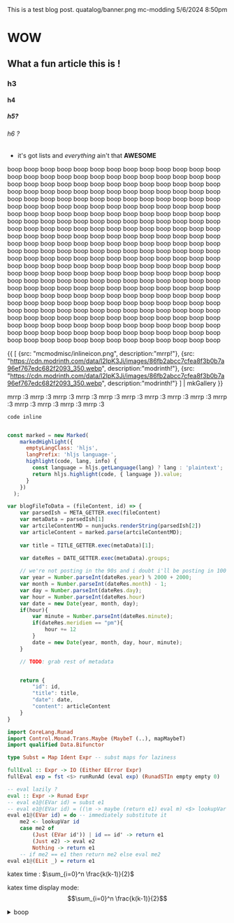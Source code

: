 <articlemeta>
    <title>Test Article !!</title>
    <description>This is a test blog post.</description>
    <banner>quatalog/banner.png</banner>
    <tags>
        <tag>mc-modding</tag>
    </tags>
    <date>5/6/2024 8:50pm</date>
</articlemeta>

# WOW

## What a fun article this is !

### h3

#### h4

##### h5?

###### h6 ?

- it's got lists and *everything* ain't that **AWESOME**

boop boop boop boop boop boop boop boop boop boop boop boop boop boop boop boop boop boop boop boop boop boop boop boop boop boop boop boop boop boop boop boop boop boop boop boop boop boop boop boop boop boop boop boop boop boop boop boop boop boop boop boop boop boop boop boop boop boop boop boop boop boop boop boop boop boop boop boop boop boop boop boop boop boop boop boop boop boop boop boop boop boop boop boop boop boop boop boop boop boop boop boop boop boop boop boop boop boop boop boop boop boop boop boop boop boop boop boop boop boop boop boop boop boop boop boop boop boop boop boop boop boop boop boop boop boop boop boop boop boop boop boop boop boop boop boop boop boop boop boop boop boop boop boop boop boop boop boop boop boop boop boop boop boop boop boop boop boop boop boop boop boop boop boop boop boop boop boop boop boop boop boop boop boop boop boop boop boop boop boop boop boop boop boop boop boop boop boop boop boop boop boop boop boop boop boop boop boop boop boop boop boop boop boop boop boop boop boop boop boop boop boop boop boop boop boop boop boop boop boop boop boop boop boop boop boop boop boop boop boop boop boop boop boop boop boop boop boop boop boop boop boop boop boop boop boop boop boop boop boop boop boop boop boop boop boop boop boop boop boop boop boop boop boop boop boop boop boop boop boop boop boop boop boop boop boop boop boop boop boop boop boop boop boop boop boop boop boop boop boop boop boop boop boop boop boop boop boop boop boop boop boop boop boop boop boop boop boop boop boop boop boop 

{{ 
    [
        {src: "mcmodmisc/inlineicon.png", description:"mrrp!"},
        {src: "https://cdn.modrinth.com/data/l2IpK3Ji/images/86fb2abcc7cfea8f3b0b7a96ef767edc682f2093_350.webp", description:"modrinth!"},
        {src: "https://cdn.modrinth.com/data/l2IpK3Ji/images/86fb2abcc7cfea8f3b0b7a96ef767edc682f2093_350.webp", description:"modrinth!"}
    ] | mkGallery 
}}

mrrp :3 mrrp :3 mrrp :3 mrrp :3 mrrp :3 mrrp :3 mrrp :3 mrrp :3 mrrp :3 mrrp :3 mrrp :3 mrrp :3 mrrp :3 mrrp :3 


`code inline`

```js

const marked = new Marked(
    markedHighlight({
      emptyLangClass: 'hljs',
      langPrefix: 'hljs language-',
      highlight(code, lang, info) {
        const language = hljs.getLanguage(lang) ? lang : 'plaintext';
        return hljs.highlight(code, { language }).value;
      }
    })
  );

var blogFileToData = (fileContent, id) => {
    var parsedIsh = META_GETTER.exec(fileContent)
    var metaData = parsedIsh[1]
    var artcileContentMD = nunjucks.renderString(parsedIsh[2])
    var articleContent = marked.parse(artcileContentMD);
    
    var title = TITLE_GETTER.exec(metaData)[1];
    
    var dateRes = DATE_GETTER.exec(metaData).groups;

    // we're not posting in the 90s and i doubt i'll be posting in 100 years
    var year = Number.parseInt(dateRes.year) % 2000 + 2000;
    var month = Number.parseInt(dateRes.month) - 1;
    var day = Number.parseInt(dateRes.day);
    var hour = Number.parseInt(dateRes.hour)
    var date = new Date(year, month, day);
    if(hour){
        var minute = Number.parseInt(dateRes.minute);
        if(dateRes.meridiem == "pm"){
            hour += 12
        }
        date = new Date(year, month, day, hour, minute);
    }

    // TODO: grab rest of metadata


    return {
        "id": id,
        "title": title,
        "date": date,
        "content": articleContent
    }
}
```

```hs
import CoreLang.Runad
import Control.Monad.Trans.Maybe (MaybeT (..), mapMaybeT)
import qualified Data.Bifunctor

type Subst = Map Ident Expr -- subst maps for laziness

fullEval :: Expr -> IO (Either EError Expr)
fullEval exp = fst <$> runRunAd (eval exp) (RunadSTIn empty empty 0)

-- eval lazily ?
eval :: Expr -> Runad Expr
-- eval e1@(EVar id) = subst e1
-- eval e1@(EVar id) = ((\m -> maybe (return e1) eval m) <$> lookupVar id) -- immediately substitute it
eval e1@(EVar id) = do -- immediately substitute it
    me2 <- lookupVar id
    case me2 of
        (Just (EVar id')) | id == id' -> return e1
        (Just e2) -> eval e2
        Nothing -> return e1
    -- if me2 == e1 then return me2 else eval me2
eval e1@(ELit _) = return e1
```


katex time : $\sum_{i=0}^n \frac{k(k-1)}{2}$

katex time display mode: $$\sum_{i=0}^n \frac{k(k-1)}{2}$$


<details>
<summary>boop</summary>

```json
{
    "hexgloop": {
        "name": "Hex Gloop",
        "id": "hexgloop",
        "tags": ["mc-modding", "software"],
        "banner": "hexgloop/titlecard.png",
        "icon": "hexgloop/icon.png",
        "summary": "An addon mod for Hex Casting known for its QoL improvements and new mechanics."
    },
    "inline": {
        "name": "Inline",
        "id": "inline",
        "tags": ["mc-modding", "software"],
        "icon": "mcmodmisc/inlineicon.png",
        "summary": "A minecraft library for rendering in-line with text"
    },
    "ducky-periphs": {
        "name": "Ducky Peripherals",
        "id": "ducky-periphs",
        "tags": ["mc-modding", "software"],
        "icon": "mcmodmisc/duckyperiphsicon.webp",
        "summary": "An addon mod for computercraft adding ducks, keyboards, and hex casting compat"
    },
}
```
</details>